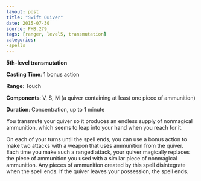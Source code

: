 ```yaml
---
layout: post
title: "Swift Quiver"
date: 2015-07-30
source: PHB.279
tags: [ranger, level5, transmutation]
categories:
-spells
---
```


**5th-level transmutation**

**Casting Time**: 1 bonus action

**Range**: Touch

**Components**: V, S, M (a quiver containing at least one piece of ammunition)

**Duration**: Concentration, up to 1 minute

You transmute your quiver so it produces an endless supply of nonmagical ammunition, which seems to leap into your hand when you reach for it.

On each of your turns until the spell ends, you can use a bonus action to make two attacks with a weapon that uses ammunition from the quiver. Each time you make such a ranged attack, your quiver magically replaces the piece of ammunition you used with a similar piece of nonmagical ammunition. Any pieces of ammunition created by this spell disintegrate when the spell ends. If the quiver leaves your possession, the spell ends.
